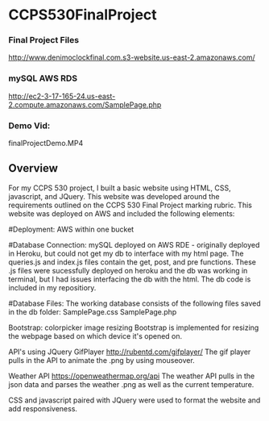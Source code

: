 # CCPS530FinalProject
### Final Project Files
http://www.denimoclockfinal.com.s3-website.us-east-2.amazonaws.com/

### mySQL AWS RDS
http://ec2-3-17-165-24.us-east-2.compute.amazonaws.com/SamplePage.php

### Demo Vid:
finalProjectDemo.MP4

## Overview
For my CCPS 530 project, I built a basic website using HTML, CSS, javascript, and JQuery. This website was developed around the requirements outlined on the CCPS 530 Final Project marking rubric. This website was deployed on AWS and included the following elements:

#Deployment: 
AWS within one bucket

#Database Connection:
mySQL deployed on AWS RDE - originally deployed in Heroku, but could not get my db to interface with my html page. The queries.js and index.js files contain the get, post, and pre functions. These .js files were sucessfully deployed on heroku and the db was working in terminal, but I had issues interfacing the db with the html. The db code is included in my repositiory. 

#Database Files:
The working database consists of the following files saved in the db folder:
SamplePage.css
SamplePage.php

Bootstrap:
colorpicker
image resizing
Bootstrap is implemented for resizing the webpage based on which device it's opened on. 

API's using JQuery
GifPlayer
http://rubentd.com/gifplayer/
The gif player pulls in the API to animate the .png by using mouseover. 

Weather API
https://openweathermap.org/api
The weather API pulls in the json data and parses the weather .png as well as the current temperature. 

CSS and javascript paired with JQuery were used to format the website and add responsiveness.
